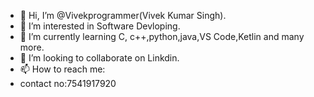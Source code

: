 - 👋 Hi, I’m @Vivekprogrammer(Vivek Kumar Singh).
- 👀 I’m interested in Software Devloping. 
- 🌱 I’m currently learning C, c++,python,java,VS Code,Ketlin and many more.
- 💞️ I’m looking to collaborate on Linkdin.
- 📫 How to reach me:
- contact no:7541917920
